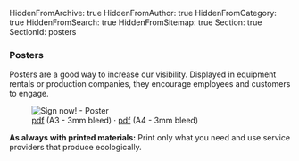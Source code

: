 HiddenFromArchive: true
HiddenFromAuthor: true
HiddenFromCategory: true
HiddenFromSearch: true
HiddenFromSitemap: true
Section: true
SectionId: posters

### Posters

Posters are a good way to increase our visibility. Displayed in equipment rentals or production companies, they encourage employees and customers to engage.

<div class="row justify-content-end pt-1">
  <div class="col-xl-3 col-lg-3 col-md-4 col-sm-7 col-20 mx-0">
    <figure class="figure">
      <img src="/user/uploads/img/poster/sign_statement.jpg" class="figure-img img-fluid" alt="Sign now! - Poster">
      <figcaption class="text-center text-white"><a target="_blank" rel="noopener noreferrer" href="/user/uploads/files/poster/sign_statement_a3.pdf" download="Filmmakers4Future_Poster_Sign_A3_3mm_Bleed_ISO_Coated_v2_300%">pdf</a> <span class="small font-weight-light">(A3 - 3mm bleed)</span> · <a target="_blank" rel="noopener noreferrer" href="/user/uploads/files/poster/sign_statement_a4.pdf" download="Filmmakers4Future_Poster_Sign_A4_3mm_Bleed_ISO_Coated_v2_300%">pdf</a> <span class="small font-weight-light">(A4 - 3mm bleed)</span></figcaption>
    </figure>
  </div>
</div>

**As always with printed materials:** Print only what you need and use service providers that produce ecologically.
